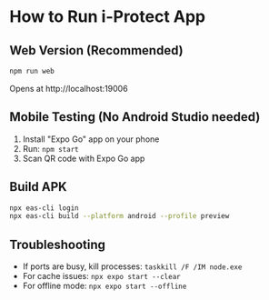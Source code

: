 # How to Run i-Protect App

## Web Version (Recommended)
```bash
npm run web
```
Opens at http://localhost:19006

## Mobile Testing (No Android Studio needed)
1. Install "Expo Go" app on your phone
2. Run: `npm start`
3. Scan QR code with Expo Go app

## Build APK
```bash
npx eas-cli login
npx eas-cli build --platform android --profile preview
```

## Troubleshooting
- If ports are busy, kill processes: `taskkill /F /IM node.exe`
- For cache issues: `npx expo start --clear`
- For offline mode: `npx expo start --offline`